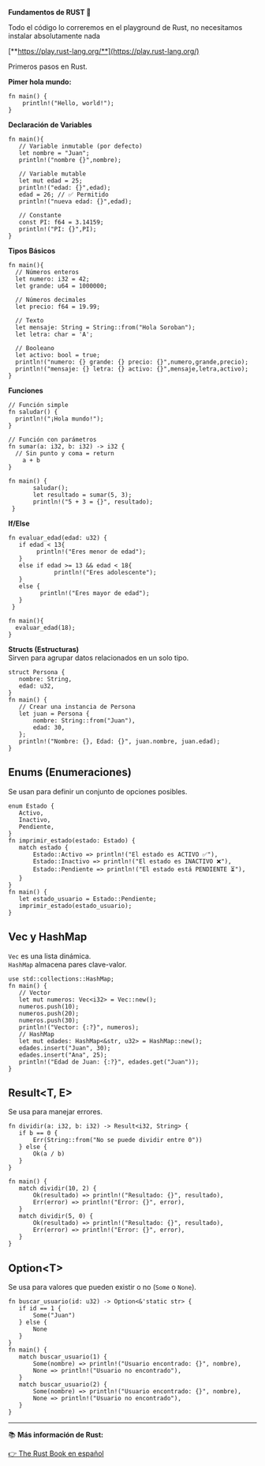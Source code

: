 **Fundamentos de RUST 🦀**

Todo el código lo correremos en el playground de Rust, no necesitamos instalar absolutamente nada

[**https://play.rust-lang.org/**](https://play.rust-lang.org/)

Primeros pasos en Rust.

**Pimer hola mundo:**

```plaintext
fn main() {
    println!("Hello, world!");
}
```

**Declaración de Variables**

```plaintext
fn main(){
   // Variable inmutable (por defecto)
   let nombre = "Juan";
   println!("nombre {}",nombre);

   // Variable mutable
   let mut edad = 25;
   println!("edad: {}",edad);
   edad = 26; // ✅ Permitido
   println!("nueva edad: {}",edad);

   // Constante
   const PI: f64 = 3.14159;
   println!("PI: {}",PI);
}
```

**Tipos Básicos**

```plaintext
fn main(){
  // Números enteros
  let numero: i32 = 42;
  let grande: u64 = 1000000;

  // Números decimales
  let precio: f64 = 19.99;

  // Texto
  let mensaje: String = String::from("Hola Soroban");
  let letra: char = 'A';

  // Booleano
  let activo: bool = true;
  println!("numero: {} grande: {} precio: {}",numero,grande,precio);
  println!("mensaje: {} letra: {} activo: {}",mensaje,letra,activo);
}
```

**Funciones**

```plaintext
// Función simple 
fn saludar() {
  println!("¡Hola mundo!"); 
}

// Función con parámetros 
fn sumar(a: i32, b: i32) -> i32 {
  // Sin punto y coma = return 
    a + b 
}

fn main() { 
       saludar(); 
       let resultado = sumar(5, 3); 
       println!("5 + 3 = {}", resultado);
 }
```

**If/Else**

```plaintext
fn evaluar_edad(edad: u32) {
   if edad < 13{
        println!("Eres menor de edad");
   }
   else if edad >= 13 && edad < 18{ 
             println!("Eres adolescente"); 
   } 
   else { 
         println!("Eres mayor de edad");  
   }
 }

fn main(){
  evaluar_edad(18);
}
```

**Structs (Estructuras)**  
Sirven para agrupar datos relacionados en un solo tipo.

```plaintext
struct Persona {
   nombre: String,
   edad: u32,
}
fn main() {
   // Crear una instancia de Persona
   let juan = Persona {
       nombre: String::from("Juan"),
       edad: 30,
   };
   println!("Nombre: {}, Edad: {}", juan.nombre, juan.edad);
}
```

## Enums (Enumeraciones)

Se usan para definir un conjunto de opciones posibles.

```plaintext
enum Estado {
   Activo,
   Inactivo,
   Pendiente,
}
fn imprimir_estado(estado: Estado) {
   match estado {
       Estado::Activo => println!("El estado es ACTIVO ✅"),
       Estado::Inactivo => println!("El estado es INACTIVO ❌"),
       Estado::Pendiente => println!("El estado está PENDIENTE ⏳"),
   }
}
fn main() {
   let estado_usuario = Estado::Pendiente;
   imprimir_estado(estado_usuario);
}
```

## Vec y HashMap

`Vec` es una lista dinámica.  
`HashMap` almacena pares clave-valor.

```plaintext
use std::collections::HashMap;
fn main() {
   // Vector
   let mut numeros: Vec<i32> = Vec::new();
   numeros.push(10);
   numeros.push(20);
   numeros.push(30);
   println!("Vector: {:?}", numeros);
   // HashMap
   let mut edades: HashMap<&str, u32> = HashMap::new();
   edades.insert("Juan", 30);
   edades.insert("Ana", 25);
   println!("Edad de Juan: {:?}", edades.get("Juan"));
}
```

## Result\<T, E>

Se usa para manejar errores.

```plaintext
fn dividir(a: i32, b: i32) -> Result<i32, String> {
   if b == 0 {
       Err(String::from("No se puede dividir entre 0"))
   } else {
       Ok(a / b)
   }
}

fn main() {
   match dividir(10, 2) {
       Ok(resultado) => println!("Resultado: {}", resultado),
       Err(error) => println!("Error: {}", error),
   }
   match dividir(5, 0) {
       Ok(resultado) => println!("Resultado: {}", resultado),
       Err(error) => println!("Error: {}", error),
   }
}
```

## Option\<T>

Se usa para valores que pueden existir o no (`Some` o `None`).

```plaintext
fn buscar_usuario(id: u32) -> Option<&'static str> {
   if id == 1 {
       Some("Juan")
   } else {
       None
   }
}
fn main() {
   match buscar_usuario(1) {
       Some(nombre) => println!("Usuario encontrado: {}", nombre),
       None => println!("Usuario no encontrado"),
   }
   match buscar_usuario(2) {
       Some(nombre) => println!("Usuario encontrado: {}", nombre),
       None => println!("Usuario no encontrado"),
   }
}
```

---

📚 **Más información de Rust:**

[👉 The Rust Book en español](https://book.rustlang-es.org)

